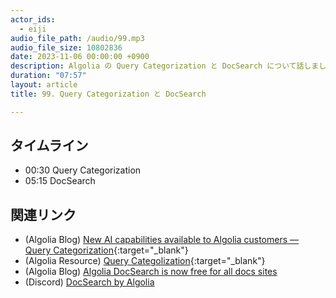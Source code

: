 ```yaml
---
actor_ids:
  - eiji
audio_file_path: /audio/99.mp3
audio_file_size: 10802836 
date: 2023-11-06 00:00:00 +0900
description: Algolia の Query Categorization と DocSearch について話しました
duration: "07:57"
layout: article
title: 99. Query Categorization と DocSearch

---
```


## タイムライン

- 00:30 Query Categorization
- 05:15 DocSearch

## 関連リンク

- (Algolia Blog) [New AI capabilities available to Algolia customers — Query Categorization](https://www.algolia.com/blog/product/new-ai-capabilities-available-to-algolia-customers-query-categorization/){:target="_blank"}
- (Algolia Resource) [Query Categolization](https://resources.algolia.com/home/infographic-querycategorization){:target="_blank"}
- (Algolia Blog) [Algolia DocSearch is now free for all docs sites](https://www.algolia.com/blog/product/algolia-docsearch-is-free/)
- (Discord) [DocSearch by Algolia](https://discord.com/invite/bRTacwYrfX)
